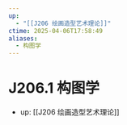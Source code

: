 ```yaml
---
up:
  - "[[J206 绘画造型艺术理论]]"
ctime: 2025-04-06T17:58:49
aliases:
  - 构图学
---
```


# J206.1 构图学

- up: [[J206 绘画造型艺术理论]]
